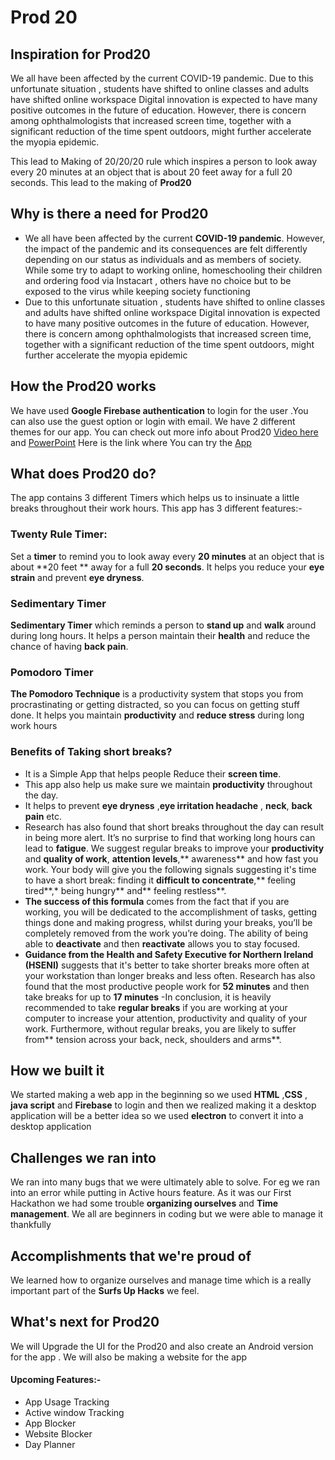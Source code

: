# Prod 20
## Inspiration for Prod20
We all have been affected by the current COVID-19
pandemic. Due to this unfortunate situation , students have shifted to online
classes and adults have shifted online workspace Digital innovation is
expected to have many positive outcomes in the future of education.
However, there is concern among ophthalmologists that increased
screen time, together with a significant reduction of the time spent
outdoors, might further accelerate the myopia epidemic.

This lead to Making of 20/20/20 rule which inspires a person to look  away every 20 minutes at an object that is about 20 feet away for a full 20 seconds. This lead to the making of **Prod20**

## Why is there a need for Prod20
- We all have been affected by the current **COVID-19 pandemic**. However, the impact of the pandemic and its consequences are felt differently depending on our status as individuals and as members of society. While some try to adapt to working online, homeschooling their children and ordering food via Instacart , others have no choice but to be exposed to the virus while keeping society functioning
- Due to this unfortunate situation , students have shifted to online classes and adults have shifted online workspace Digital innovation is expected to have many positive outcomes in the future of education. However, there is concern among ophthalmologists that increased screen time, together with a significant reduction of the time spent outdoors, might further accelerate the myopia epidemic

## How the Prod20 works
We have used **Google Firebase authentication** to login for the user .You can also use the guest option or login with email. We have 2 different themes for our app. You can check out more info about Prod20 [ Video here](https://youtu.be/8HfY5TYKw2Y) and [PowerPoint](https://docs.google.com/presentation/d/1LZ0MAcJNytc4eWSwt-EQzGMKtBO2AGPo0vcqqsrZnTc/edit?usp=sharing)
Here is the link where You can try the [App](https://github.com/itzthemandalorian/Prod20/releases/tag/1)


## What does Prod20 do? 
The app contains 3 different Timers which helps us to insinuate a little breaks throughout their work hours. This app has 3 different features:-
### Twenty Rule Timer:
Set a **timer** to remind you to look away every **20 minutes** at an object that is about **20 feet ** away for a full **20 seconds**. It helps you reduce your **eye strain** and prevent **eye dryness**.
### Sedimentary Timer
**Sedimentary Timer** which reminds a person to **stand up** and **walk** around during long hours. It helps a person maintain their **health** and reduce the chance of having **back pain**.
### Pomodoro Timer
**The Pomodoro Technique** is a productivity system that stops you from procrastinating or getting distracted, so you can focus on getting stuff done. It helps you maintain **productivity** and **reduce stress** during long work hours
### Benefits of Taking short breaks?
- It is a Simple App that helps people Reduce their **screen time**. 
- This app also help us make sure we maintain **productivity** throughout the day.
- It helps to prevent **eye dryness** ,**eye irritation headache** , **neck**, **back pain** etc.
- Research has also found that short breaks throughout the day can result in being more alert. It’s no surprise to find that working long hours can lead to **fatigue**. We suggest regular breaks to improve your **productivity** and **quality of work**, **attention levels**,** awareness** and how fast you work. Your body will give you the following signals suggesting it's time to have a short break: finding it **difficult to concentrate**,** feeling tired**,* being hungry** and** feeling restless**.
- **The success of this formula** comes from the fact that if you are working, you will be dedicated to the accomplishment of tasks, getting things done and making progress, whilst during your breaks, you’ll be completely removed from the work you’re doing. The ability of being able to **deactivate** and then **reactivate** allows you to stay focused.
- **Guidance from the Health and Safety Executive for Northern Ireland (HSENI)** suggests that it's better to take shorter breaks more often at your workstation than longer breaks and less often. Research has also found that the most productive people work for **52 minutes** and then take breaks for up to **17 minutes**
-In conclusion, it is heavily recommended to take **regular breaks** if you are working at your computer to increase your attention, productivity and quality of your work. Furthermore, without regular breaks, you are likely to suffer from** tension across your back, neck, shoulders and arms**.



## How we built it
We started making a web app in the beginning so we used  **HTML**  ,**CSS** , **java script** and **Firebase** to login and then we realized making it a desktop application will be a better idea so we used **electron** to convert it into a desktop application

## Challenges we ran into
We ran into many bugs that we were ultimately able to solve. For eg we ran into an error while putting in Active hours feature. As it was our First Hackathon we had some trouble **organizing ourselves** and **Time management**. We all are beginners in coding but we were able to manage it thankfully

## Accomplishments that we're proud of
We learned how to organize ourselves and manage time which is a really important part of the **Surfs Up Hacks** we feel.

## What's next for Prod20

We will Upgrade the UI for the Prod20 and also create an Android version for the app . We will also be making a website for the app 
#### Upcoming Features:-

- App Usage Tracking
- Active window Tracking 
- App Blocker
- Website Blocker
- Day Planner

  
